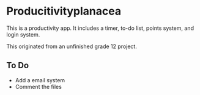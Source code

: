 # Producitivityplanacea
This is a productivity app. It includes a timer, to-do list, points system, and login system. 

This originated from an unfinished grade 12 project.

## To Do
* Add a email system
* Comment the files
